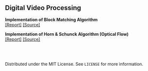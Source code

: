 ## Digital Video Processing 

**Implementation of Block Matching Algorithm** <br>
[[Report]](https://001honi.github.io/repos/video-processing/block-matching/report.html)  [[Source]](homework-1)  

**Implementation of Horn & Schunck Algorithm (Optical Flow)** <br>
[[Report]](https://001honi.github.io/repos/video-processing/optical-flow/report.html)  [[Source]](homework-2)  
  


<br><br><br>
Distributed under the MIT License. See `LICENSE` for more information.
